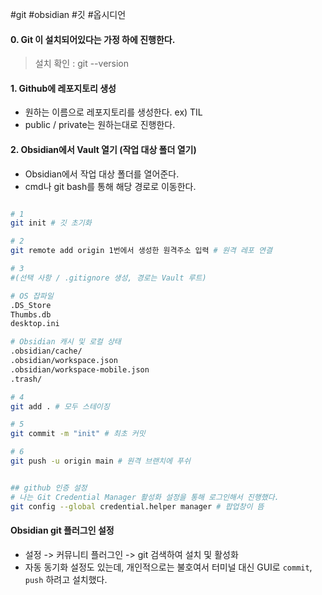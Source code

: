 #git #obsidian #깃 #옵시디언

#### 0. Git 이 설치되어있다는 가정 하에 진행한다.

> 설치 확인 : git --version

#### 1. Github에 레포지토리 생성

+ 원하는 이름으로 레포지토리를 생성한다. ex) TIL
+ public / private는 원하는대로 진행한다.

#### 2. Obsidian에서 Vault 열기 (작업 대상 폴더 열기)

+ Obsidian에서 작업 대상 폴더를 열어준다.
+ cmd나 git bash를 통해 해당 경로로 이동한다.

```bash

# 1
git init # 깃 초기화

# 2
git remote add origin 1번에서 생성한 원격주소 입력 # 원격 레포 연결

# 3
#(선택 사항 / .gitignore 생성, 경로는 Vault 루트)

# OS 잡파일
.DS_Store
Thumbs.db
desktop.ini

# Obsidian 캐시 및 로컬 상태
.obsidian/cache/
.obsidian/workspace.json
.obsidian/workspace-mobile.json
.trash/

# 4
git add . # 모두 스테이징

# 5
git commit -m "init" # 최초 커밋

# 6
git push -u origin main # 원격 브랜치에 푸쉬


## github 인증 설정
# 나는 Git Credential Manager 활성화 설정을 통해 로그인해서 진행했다.
git config --global credential.helper manager # 팝업창이 뜸


```

#### Obsidian git 플러그인 설정

+ 설정 -> 커뮤니티 플러그인 -> git 검색하여 설치 및 활성화
+ 자동 동기화 설정도 있는데, 개인적으로는 불호여서 터미널 대신 GUI로 `commit`, `push` 하려고 설치했다.
